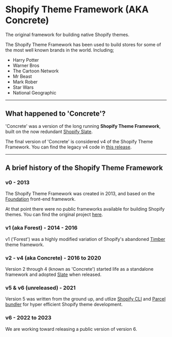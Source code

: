 # Shopify Theme Framework (AKA Concrete)

The original framework for building native Shopify themes.

The Shopify Theme Framework has been used to build stores for some of the most well known brands in the world. Including;

* Harry Potter
* Warner Bros
* The Cartoon Network
* Mr Beast
* Mark Rober
* Star Wars
* National Geographic

-----

## What happened to 'Concrete'?

'Concrete' was a version of the long running <b>Shopify Theme Framework</b>, built on the now redundant [Shopify Slate](https://github.com/Shopify/slate).

The final version of 'Concrete' is considered v4 of the Shopify Theme Framework. You can find the legacy v4 code in [this release](https://github.com/Elkfox/Concrete/releases/tag/v4-alpha.1).

-----

## A brief history of the Shopify Theme Framework

### v0 - 2013

The Shopify Theme Framework was created in 2013, and based on the [Foundation](https://get.foundation/sites.html) front-end framework.

At that point there were no public frameworks available for building Shopify themes. You can find the original project [here](https://github.com/Cam/Shopify-Theme-Framework).

### v1 (aka Forest) - 2014 - 2016

v1 ('Forest') was a highly modified variation of Shopify's abandoned [Timber](https://github.com/Shopify/Timber) theme framework.

### v2 - v4 (aka Concrete) - 2016 to 2020

Version 2 through 4 (known as 'Concrete') started life as a standalone framework and adopted [Slate](https://github.com/Shopify/slate) when released.

### v5 & v6 (unreleased) - 2021

Version 5 was written from the ground up, and utlize [Shopify CLI](https://github.com/Shopify/cli) and [Parcel bundler](https://github.com/parcel-bundler/parcel) for hyper efficient Shopify theme development.

### v6 - 2022 to 2023

We are working toward releasing a public version of version 6.
